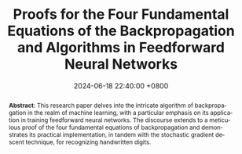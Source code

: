 ---
layout: post-en
title: "Proofs for the Four Fundamental Equations of the Backpropagation and Algorithms in Feedforward Neural Networks"
date: 2024-06-18 22:40:00 +0800
categories: paper
lang: "en"
research_gate_link: "http://dx.doi.org/10.13140/RG.2.2.24365.87524"
pdf_link: "/henry.github.io/assets/papers/Backpropagation.pdf"
abstract: "<b>Abstract</b>: This research paper delves into the intricate algorithm of backpropagation in the
realm of machine learning, with a particular emphasis on its application in training
feedforward neural networks. The discourse extends to a meticulous proof of
the four fundamental equations of backpropagation and demonstrates its practical
implementation, in tandem with the stochastic gradient descent technique, for
recognizing handwritten digits."
---